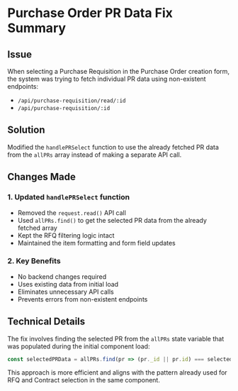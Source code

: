 # Purchase Order PR Data Fix Summary

## Issue
When selecting a Purchase Requisition in the Purchase Order creation form, the system was trying to fetch individual PR data using non-existent endpoints:
- `/api/purchase-requisition/read/:id`
- `/api/purchase-requisition/:id`

## Solution
Modified the `handlePRSelect` function to use the already fetched PR data from the `allPRs` array instead of making a separate API call.

## Changes Made

### 1. Updated `handlePRSelect` function
- Removed the `request.read()` API call
- Used `allPRs.find()` to get the selected PR data from the already fetched array
- Kept the RFQ filtering logic intact
- Maintained the item formatting and form field updates

### 2. Key Benefits
- No backend changes required
- Uses existing data from initial load
- Eliminates unnecessary API calls
- Prevents errors from non-existent endpoints

## Technical Details

The fix involves finding the selected PR from the `allPRs` state variable that was populated during the initial component load:

```javascript
const selectedPRData = allPRs.find(pr => (pr._id || pr.id) === selectedPRId);
```

This approach is more efficient and aligns with the pattern already used for RFQ and Contract selection in the same component.
